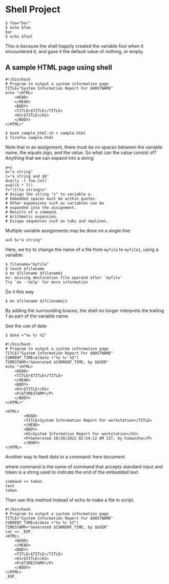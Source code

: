 # Shell Project

```
$ foo="bar"
$ echo $foo
bar
$ echo $fool

```
This is because the shell happily created the variable fool when it encountered it, and gave it the default value of nothing, or empty.

## A sample HTML page using shell

```
#!/bin/bash
# Program to output a system information page
TITLE="System Information Report For $HOSTNAME"
echo "<HTML>
	<HEAD>
	</HEAD>
	<BODY>
	<TITLE>$TITLE</TITLE>
	<H1>$TITLE</H1>
	</BODY>
</HTML>"
```

```
$ bash sample_html.sh > sample.html
$ firefox sample.html
```

Note that in an assignment, there must be no spaces between the variable name, the equals sign, and the value. So what can the value consist of? Anything that we can expand into a string:
```
a=z
b="a string"
c="a string and $b"
d=$(ls -l foo.txt)
e=$((5 * 7))
f="\t\ta string\n"
# Assign the string "z" to variable a.
# Embedded spaces must be within quotes.
# Other expansions such as variables can be
# expanded into the assignment.
# Results of a command.
# Arithmetic expansion.
# Escape sequences such as tabs and newlines.
```
Multiple variable assignments may be done on a single line:
```
a=5 b="a string"
```

Here, we try to change the name of a file from `myfile` to `myfile1`, using a variable:

```
$ filename="myfile"
$ touch $filename
$ mv $filename $filename1
mv: missing destination file operand after `myfile'
Try `mv --help' for more information
```
Do it this way
```
$ mv $filename ${filename}1
```
By adding the surrounding braces, the shell no longer interprets the trailing 1 as part of the variable name.

See the use of date
```
$ date +"%x %r %Z"
```

```
#!/bin/bash
# Program to output a system information page
TITLE="System Information Report For $HOSTNAME"
CURRENT_TIME=$(date +"%x %r %Z")
TIMESTAMP="Generated $CURRENT_TIME, by $USER"
echo "<HTML>
	<HEAD>
	<TITLE>$TITLE</TITLE>
	</HEAD>
	<BODY>
	<H1>$TITLE</H1>
	<P>$TIMESTAMP</P>
	</BODY>
</HTML>"
```
```
<HTML>
        <HEAD>
        <TITLE>System Information Report For workstation</TITLE>
        </HEAD>
        <BODY>
        <H1>System Information Report For workstation</H1>
        <P>Generated 10/20/2022 02:54:12 AM IST, by himanshu</P>
        </BODY>
</HTML>
```

Another way to feed data to a command: here document

where command is the name of command that accepts standard input and token is a string used to indicate the end of the embedded text.
```
command << token
text
token
```

Then use this method instead of echo to make a file in script.
```
#!/bin/bash
# Program to output a system information page
TITLE="System Information Report For $HOSTNAME"
CURRENT_TIME=$(date +"%x %r %Z")
TIMESTAMP="Generated $CURRENT_TIME, by $USER"
cat << _EOF_
<HTML>
	<HEAD>
	</HEAD>
	<BODY>
	<TITLE>$TITLE</TITLE>
	<H1>$TITLE</H1>
	<P>$TIMESTAMP</P>
	</BODY>
</HTML>
_EOF_
```
